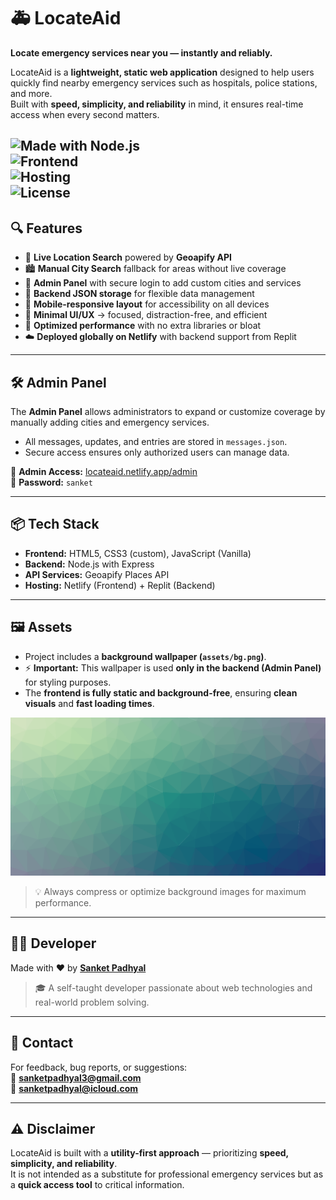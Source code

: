 # 🚑 LocateAid  

**Locate emergency services near you — instantly and reliably.**  

LocateAid is a **lightweight, static web application** designed to help users quickly find nearby emergency services such as hospitals, police stations, and more.  
Built with **speed, simplicity, and reliability** in mind, it ensures real-time access when every second matters.  

![Made with Node.js](https://img.shields.io/badge/Made%20with-Node.js-green?style=flat&logo=node.js)  
![Frontend](https://img.shields.io/badge/Frontend-HTML%2C%20CSS%2C%20JS-blue?style=flat)  
![Hosting](https://img.shields.io/badge/Hosted%20on-Netlify-brightgreen?style=flat&logo=netlify)  
![License](https://img.shields.io/badge/License-MIT-orange?style=flat)  
---

## 🔍 Features  

- 📍 **Live Location Search** powered by **Geoapify API**  
- 🏙️ **Manual City Search** fallback for areas without live coverage  
- 🧩 **Admin Panel** with secure login to add custom cities and services  
- 📁 **Backend JSON storage** for flexible data management  
- 📱 **Mobile-responsive layout** for accessibility on all devices  
- 🎯 **Minimal UI/UX** → focused, distraction-free, and efficient  
- 🚀 **Optimized performance** with no extra libraries or bloat  
- ☁️ **Deployed globally on Netlify** with backend support from Replit  

---

## 🛠️ Admin Panel  

The **Admin Panel** allows administrators to expand or customize coverage by manually adding cities and emergency services.  

- All messages, updates, and entries are stored in `messages.json`.  
- Secure access ensures only authorized users can manage data.  

🔗 **Admin Access:** [locateaid.netlify.app/admin](https://locateaid.netlify.app/admin)  
🔑 **Password:** `sanket`  

---

## 📦 Tech Stack  

- **Frontend:** HTML5, CSS3 (custom), JavaScript (Vanilla)  
- **Backend:** Node.js with Express  
- **API Services:** Geoapify Places API  
- **Hosting:** Netlify (Frontend) + Replit (Backend)  

---

## 🖼️ Assets  

- Project includes a **background wallpaper (`assets/bg.png`)**.  
- ⚡ **Important:** This wallpaper is used **only in the backend (Admin Panel)** for styling purposes.  
- The **frontend is fully static and background-free**, ensuring **clean visuals** and **fast loading times**.  

![Background Image](assets/bg.jpg)  

> 💡 Always compress or optimize background images for maximum performance.  

---

## 👨‍💻 Developer  

Made with ❤️ by [**Sanket Padhyal**](https://github.com/sanketpadhyal)  
> 🎓 A self-taught developer passionate about web technologies and real-world problem solving.  

---

## 📩 Contact  

For feedback, bug reports, or suggestions:  
📧 **sanketpadhyal3@gmail.com**  
📧 **sanketpadhyal@icloud.com**  

---

## ⚠️ Disclaimer  

LocateAid is built with a **utility-first approach** — prioritizing **speed, simplicity, and reliability**.  
It is not intended as a substitute for professional emergency services but as a **quick access tool** to critical information.  
